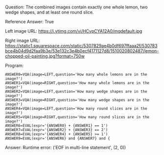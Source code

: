 Question: The combined images contain exactly one whole lemon, two wedge shapes, and at least one round slice.

Reference Answer: True

Left image URL: https://i.ytimg.com/vi/HCvpCYA12A0/mqdefault.jpg

Right image URL: https://static1.squarespace.com/static/5307829ae4b0df697ffaaa2f/530783bce4b04d9d2faa9b3e/53e132c3e4b0ecf4171127d8/1510020802487/lemon-chopped-oil-painting.jpg?format=750w

Program:

```
ANSWER0=VQA(image=LEFT,question='How many whole lemons are in the image?')
ANSWER1=VQA(image=RIGHT,question='How many whole lemons are in the image?')
ANSWER2=VQA(image=LEFT,question='How many wedge shapes are in the image?')
ANSWER3=VQA(image=RIGHT,question='How many wedge shapes are in the image?')
ANSWER4=VQA(image=LEFT,question='How many round slices are in the image?')
ANSWER5=VQA(image=RIGHT,question='How many round slices are in the image?')
ANSWER6=EVAL(expr='{ANSWER0} + {ANSWER1} == 1')
ANSWER7=EVAL(expr='{ANSWER2} + {ANSWER3} == 2')
ANSWER8=EVAL(expr='{ANSWER4} + {ANSWER5} >= 1')
ANSWER9=EVAL(expr='{ANSWER6} and {ANSWER7} and {
```
Answer: Runtime error: ('EOF in multi-line statement', (2, 0))

